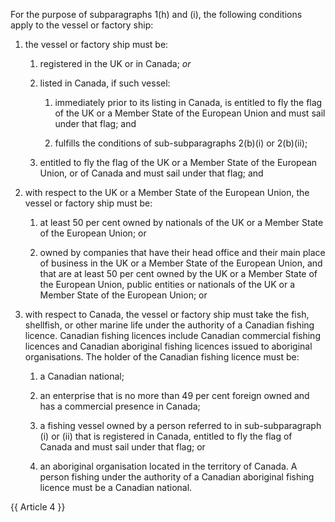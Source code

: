 For the purpose of subparagraphs 1(h) and (i), the following conditions apply to the vessel or factory ship:

1. the vessel or factory ship must be:

   1. registered in the UK or in Canada; *or*

   2. listed in Canada, if such vessel:

      1. immediately prior to its listing in Canada, is entitled to fly the flag of the UK or a Member State of the European Union and must sail under that flag; and

      2. fulfills the conditions of sub-subparagraphs 2(b)(i) or 2(b)(ii);

   3. entitled to fly the flag of the UK or a Member State of the European Union, or of Canada and must sail under that flag; and

2. with respect to the UK or a Member State of the European Union, the vessel or factory ship must be:

   1. at least 50 per cent owned by nationals of the UK or a Member State of the European Union; or

   2. owned by companies that have their head office and their main place of business in the UK or a Member State of the European Union, and that are at least 50 per cent owned by the UK or a Member State of the European Union, public entities or nationals of the UK or a Member State of the European Union; or

3. with respect to Canada, the vessel or factory ship must take the fish, shellfish, or other marine life under the authority of a Canadian fishing licence. Canadian fishing licences include Canadian commercial fishing licences and Canadian aboriginal fishing licences issued to aboriginal organisations. The holder of the Canadian fishing licence must be:

   1. a Canadian national;

   2. an enterprise that is no more than 49 per cent foreign owned and has a commercial presence in Canada;

   3. a fishing vessel owned by a person referred to in sub-subparagraph (i) or (ii) that is registered in Canada, entitled to fly the flag of Canada and must sail under that flag; or

   4. an aboriginal organisation located in the territory of Canada. A person fishing under the authority of a Canadian aboriginal fishing licence must be a Canadian national.

{{ Article 4 }}